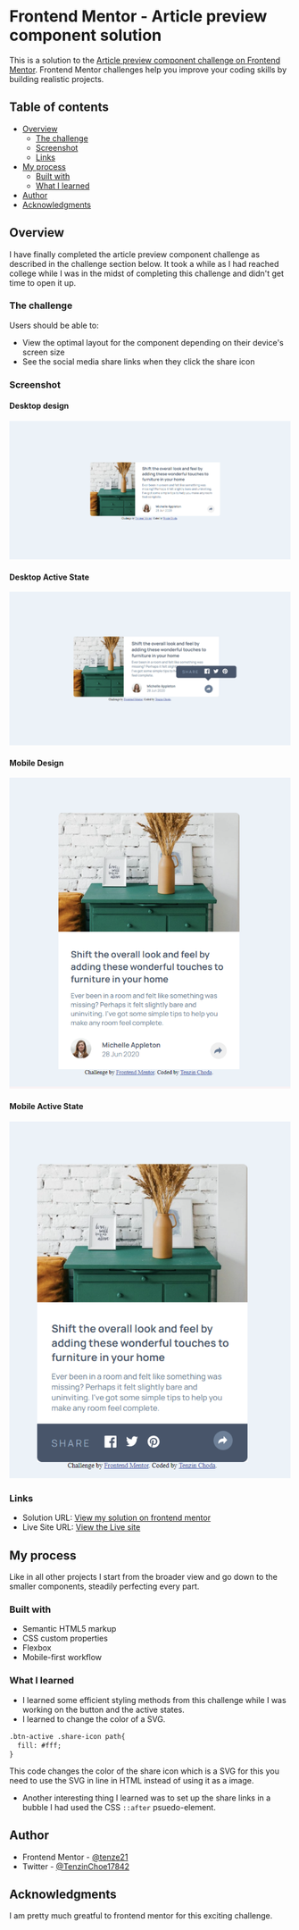 # Frontend Mentor - Article preview component solution

This is a solution to the [Article preview component challenge on Frontend Mentor](https://www.frontendmentor.io/challenges/article-preview-component-dYBN_pYFT). Frontend Mentor challenges help you improve your coding skills by building realistic projects. 

## Table of contents

- [Overview](#overview)
  - [The challenge](#the-challenge)
  - [Screenshot](#screenshot)
  - [Links](#links)
- [My process](#my-process)
  - [Built with](#built-with)
  - [What I learned](#what-i-learned)
- [Author](#author)
- [Acknowledgments](#acknowledgments)


## Overview
I have finally completed the article preview component challenge as described in the challenge section below. It took a while as I had reached college while I was in the midst of completing this challenge and didn't get time to open it up. 

### The challenge

Users should be able to:

- View the optimal layout for the component depending on their device's screen size
- See the social media share links when they click the share icon

### Screenshot
#### Desktop design
![](./images/desktop.png)

####  Desktop Active State
![](./images/desktop-active.png)

#### Mobile Design
![](./images/mobile.png)

#### Mobile Active State
![](./images/mobile-active.png)

### Links

- Solution URL: [View my solution on frontend mentor]()
- Live Site URL: [View the Live site](https://article-preview-component-five-flame.vercel.app/)

## My process
Like in all other projects I start from the broader view and go down to the smaller components, steadily perfecting every part.
### Built with

- Semantic HTML5 markup
- CSS custom properties
- Flexbox
- Mobile-first workflow

### What I learned
- I learned some efficient styling methods from this challenge while I was working on the button and the active states.
- I learned to change the color of a SVG.
```
.btn-active .share-icon path{
  fill: #fff;
}
```
This code changes the color of the share icon which is a SVG for this you need to use the SVG in line in HTML instead of using it as a image.
- Another interesting thing I learned was to set up the share links in a bubble I had used the CSS `::after` psuedo-element. 


## Author

- Frontend Mentor - [@tenze21](https://www.frontendmentor.io/profile/tenze21)
- Twitter - [@TenzinChoe17842](https://www.twitter.com/TenzinChoe17842)

## Acknowledgments
I am pretty much greatful to frontend mentor for this exciting challenge.
